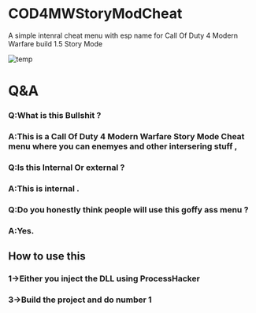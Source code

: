# COD4MWStoryModCheat
A simple intenral cheat menu with esp name for Call Of Duty 4 Modern Warfare build 1.5 Story Mode 

![temp](https://user-images.githubusercontent.com/64046097/138348737-d8068576-e2fc-43af-8b9e-a9ad4039c07e.png)

# Q&A
### Q:What is this Bullshit ? 
### A:This is a Call Of Duty 4 Modern Warfare Story Mode Cheat menu where you can enemyes and other intersering stuff ,

### Q:Is this Internal Or external ? 
### A:This is internal .

### Q:Do you honestly think people will use this goffy ass menu ? 
### A:Yes.

## How to use this 
### 1->Either you inject the DLL using ProcessHacker 
### 3->Build the project and do number 1
